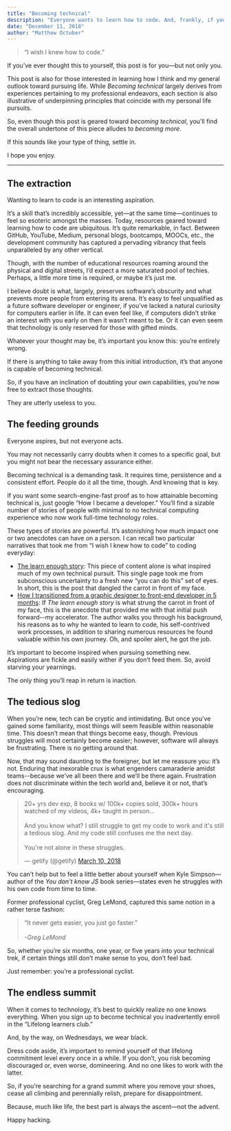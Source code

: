 ```yaml
---
title: "Becoming technical"
description: "Everyone wants to learn how to code. And, frankly, if you have any interest at all, you should. If you're an aspiring developer looking for insight--eureka!"
date: "December 11, 2018"
author: "Matthew October"
---
```


> “I wish I knew how to code.”

If you’ve ever thought this to yourself, this post is for you—but not only you.

This post is also for those interested in learning how I think and my general outlook toward pursuing life. While _Becoming technical_ largely derives from experiences pertaining to my professional endeavors, each section is also illustrative of underpinning principles that coincide with my personal life pursuits.

So, even though this post is geared toward _becoming technical_, you’ll find the overall undertone of this piece alludes to _becoming more_.

If this sounds like your type of thing, settle in.

I hope you enjoy.

---

## The extraction

Wanting to learn to code is an interesting aspiration.

It’s a skill that’s incredibly accessible, yet—at the same time—continues to feel so esoteric amongst the masses. Today, resources geared toward learning how to code are ubiquitous. It’s quite remarkable, in fact. Between GitHub, YouTube, Medium, personal blogs, bootcamps, MOOCs, etc., the development community has captured a pervading vibrancy that feels unparalleled by any other vertical.

Though, with the number of educational resources roaming around the physical and digital streets, I’d expect a more saturated pool of techies. Perhaps, a little more time is required, or maybe it’s just me.

I believe doubt is what, largely, preserves software’s obscurity and what prevents more people from entering its arena. It’s easy to feel unqualified as a future software developer or engineer, if you’ve lacked a natural curiosity for computers earlier in life. It can even feel like, if computers didn’t strike an interest with you early on then it wasn’t meant to be. Or it can even seem that technology is only reserved for those with gifted minds.

Whatever your thought may be, it’s important you know this: you’re entirely wrong.

If there is anything to take away from this initial introduction, it’s that anyone is capable of becoming technical.

So, if you have an inclination of doubting your own capabilities, you’re now free to extract those thoughts.

They are utterly useless to you.

## The feeding grounds

Everyone aspires, but not everyone acts.

You may not necessarily carry doubts when it comes to a specific goal, but you might not bear the necessary assurance either.

Becoming technical is a demanding task. It requires time, persistence and a consistent effort. People do it all the time, though. And knowing that is key.

If you want some search-engine-fast proof as to how attainable becoming technical is, just google “How I became a developer.” You’ll find a sizable number of stories of people with minimal to no technical computing experience who now work full-time technology roles.

These types of stories are powerful. It’s astonishing how much impact one or two anecdotes can have on a person. I can recall two particular narratives that took me from “I wish I knew how to code” to coding everyday:

- <a href="https://www.learnenough.com/story" class='anecdote'>The learn enough story</a>: This piece of content alone is what inspired much of my own technical pursuit. This single page took me from subconscious uncertainty to a fresh new “you can do this” set of eyes. In short, this is the post that dangled the carrot in front of my face.
- <a href="https://medium.freecodecamp.org/graphic-designer-to-front-end-developer-7be7bfd6a46c" class='anecdote'>How I transitioned from a graphic designer to front-end developer in 5 months</a>: If _The learn enough story_ is what strung the carrot in front of my face, this is the anecdote that provided me with that initial push forward--my accelerator. The author walks you through his background, his reasons as to why he wanted to learn to code, his self-contrived work processes, in addition to sharing numerous resources he found valuable within his own journey. Oh, and spoiler alert, he got the job.

It’s important to become inspired when pursuing something new. Aspirations are fickle and easily wither if you don’t feed them. So, avoid starving your yearnings.

The only thing you’ll reap in return is inaction.

## The tedious slog

When you’re new, tech can be cryptic and intimidating. But once you’ve gained some familiarity, most things will seem feasible within reasonable time. This doesn’t mean that things become easy, though. Previous struggles will most certainly become easier; however, software will always be frustrating. There is no getting around that.

Now, that may sound daunting to the foreigner, but let me reassure you: it’s not. Enduring that inexorable crux is what engenders camaraderie amidst teams--because we’ve all been there and we’ll be there again. Frustration does not discriminate within the tech world and, believe it or not, that’s encouraging.

 <blockquote class="twitter-tweet" data-lang="en"><p lang="en" dir="ltr">20+ yrs dev exp, 8 books w/ 100k+ copies sold, 300k+ hours watched of my videos, 4k+ taught in person...<br><br>And you know what? I still struggle to get my code to work and it&#39;s still a tedious slog. And my code still confuses me the next day.<br><br>You&#39;re not alone in these struggles.</p>&mdash; getify (@getify) <a href="https://twitter.com/getify/status/972495616600293381?ref_src=twsrc%5Etfw">March 10, 2018</a></blockquote>

You can’t help but to feel a little better about yourself when Kyle Simpson—author of the _You don’t know JS_ book series—states even he struggles with his own code from time to time.

Former professional cyclist, Greg LeMond, captured this same notion in a rather terse fashion:

> “It never gets easier, you just go faster.”<br><br>
> _-Greg LeMond_

So, whether you’re six months, one year, or five years into your technical trek, if certain things still don’t make sense to you, don’t feel bad.

Just remember: you’re a professional cyclist.

## The endless summit

When it comes to technology, it’s best to quickly realize no one knows everything. When you sign up to become technical you inadvertently enroll in the “Lifelong learners club.”

And, by the way, on Wednesdays, we wear black.

Dress code aside, it’s important to remind yourself of that lifelong commitment level every once in a while. If you don’t, you risk becoming discouraged or, even worse, domineering. And no one likes to work with the latter.

So, if you’re searching for a grand summit where you remove your shoes, cease all climbing and perennially relish, prepare for disappointment.

Because, much like life, the best part is always the ascent—not the advent.

Happy hacking.
